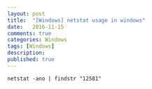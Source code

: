 ```yaml
---
layout: post
title:  "[Windows] netstat usage in windows"
date:   2016-11-15
comments: true
categories: Windows
tags: [Windows]
description:
published: true
---
```


```
netstat -ano | findstr "12581"
```
